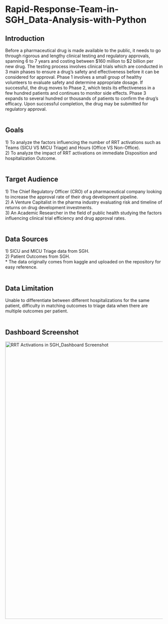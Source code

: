 # Rapid-Response-Team-in-SGH_Data-Analysis-with-Python
<h2> Introduction </h2>
Before a pharmaceutical drug is made available to the public, it needs to go through rigorous and lengthy clinical testing and regulatory approvals, spanning 6 to 7 years and costing between $160 million to $2 billion per new drug. The testing process involves clinical trials which are conducted in 3 main phases to ensure a drug’s safety and effectiveness before it can be considered for approval. Phase 1 involves a small group of healthy volunteers to evaluate safety and determine appropriate dosage. If successful, the drug moves to Phase 2, which tests its effectiveness in a few hundred patients and continues to monitor side effects. Phase 3 expands to several hundred or thousands of patients to confirm the drug’s efficacy. Upon successful completion, the drug may be submitted for regulatory approval.
<br>
<br>
<h2> Goals </h2>
1) To analyze the factors influencing  the number of RRT activations such as Teams (SICU VS MICU Triage) and Hours (Office VS Non-Office). <br>
2) To analyze the impact of RRT activations on immediate Disposition and hospitalization Outcome. 
<br>
<br>
<h2> Target Audience </h2>
1)	The Chief Regulatory Officer (CRO) of a pharmaceutical company looking to increase the approval rate of their drug development pipeline. <br>
2)	A Venture Capitalist in the pharma industry evaluating risk and timeline of returns on drug development investments. <br>
3)	An Academic Researcher in the field of public health studying the factors influencing clinical trial efficiency and drug approval rates. <br>
<br>
<h2> Data Sources </h2>
1)	SICU and MICU Triage data from SGH. <br>
2)	Patient Outcomes from SGH. <br>
* The data originally comes from kaggle and uploaded on the repository for easy reference.  
<br>
<br>
<h2> Data Limitation </h2>
Unable to differentiate between different hospitalizations for the same patient, difficulty in matching outcomes to triage data when there are multiple outcomes per patient.
<br>
<br>
<h2> Dashboard Screenshot</h2>
<img width="1699" height="885" alt="RRT Activations in SGH_Dashboard Screenshot" src="https://github.com/user-attachments/assets/3786ff70-3043-4356-8d74-91a695c953a9" />
